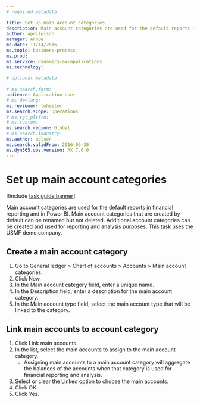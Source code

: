 ```yaml
--- 
# required metadata 
 
title: Set up main account categories
description: Main account categories are used for the default reports in financial reporting and in Power BI. 
author: aprilolson
manager: AnnBe 
ms.date: 11/14/2016
ms.topic: business-process 
ms.prod:  
ms.service: dynamics-ax-applications 
ms.technology:  
 
# optional metadata 
 
# ms.search.form:   
audience: Application User 
# ms.devlang:  
ms.reviewer: twheeloc
ms.search.scope: Operations 
# ms.tgt_pltfrm:  
# ms.custom:  
ms.search.region: Global
# ms.search.industry: 
ms.author: aolson
ms.search.validFrom: 2016-06-30 
ms.dyn365.ops.version: AX 7.0.0 
---
```

# Set up main account categories

[!include [task guide banner](../../includes/task-guide-banner.md)]

Main account categories are used for the default reports in financial reporting and in Power BI. Main account categories that are created by default can be renamed but not deleted. Additional account categories can be created and used for reporting and analysis purposes. This task uses the USMF demo company.


## Create a main account category
1. Go to General ledger > Chart of accounts > Accounts > Main account categories.
2. Click New.
3. In the Main account category field, enter a unique name.
4. In the Description field, enter a description for the main account category.
5. In the Main account type field, select the main account type that will be linked to the category.

## Link main accounts to account category
1. Click Link main accounts.
2. In the list, select the main accounts to assign to the main account category.
    * Assigning main accounts to a main account category will aggregate the balances of the accounts when that category is used for financial reporting and analysis.  
3. Select or clear the Linked option to choose the main accounts.
4. Click OK.
5. Click Yes.

